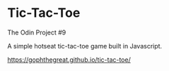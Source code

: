 # Tic-Tac-Toe

The Odin Project #9

A simple hotseat tic-tac-toe game built in Javascript. 

https://gophthegreat.github.io/tic-tac-toe/
